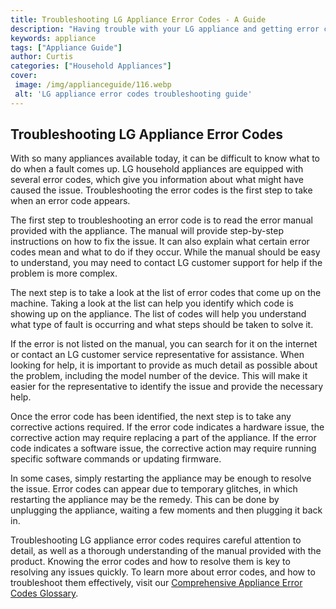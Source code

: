 ```yaml
---
title: Troubleshooting LG Appliance Error Codes - A Guide
description: "Having trouble with your LG appliance and getting error codes This blog post provides a guide to help you troubleshoot and get your appliance running like new"
keywords: appliance
tags: ["Appliance Guide"]
author: Curtis
categories: ["Household Appliances"]
cover: 
 image: /img/applianceguide/116.webp
 alt: 'LG appliance error codes troubleshooting guide'
---
```

## Troubleshooting LG Appliance Error Codes
With so many appliances available today, it can be difficult to know what to do when a fault comes up. LG household appliances are equipped with several error codes, which give you information about what might have caused the issue. Troubleshooting the error codes is the first step to take when an error code appears.

The first step to troubleshooting an error code is to read the error manual provided with the appliance. The manual will provide step-by-step instructions on how to fix the issue. It can also explain what certain error codes mean and what to do if they occur. While the manual should be easy to understand, you may need to contact LG customer support for help if the problem is more complex.

The next step is to take a look at the list of error codes that come up on the machine. Taking a look at the list can help you identify which code is showing up on the appliance. The list of codes will help you understand what type of fault is occurring and what steps should be taken to solve it.

If the error is not listed on the manual, you can search for it on the internet or contact an LG customer service representative for assistance. When looking for help, it is important to provide as much detail as possible about the problem, including the model number of the device. This will make it easier for the representative to identify the issue and provide the necessary help.

Once the error code has been identified, the next step is to take any corrective actions required. If the error code indicates a hardware issue, the corrective action may require replacing a part of the appliance. If the error code indicates a software issue, the corrective action may require running specific software commands or updating firmware.

In some cases, simply restarting the appliance may be enough to resolve the issue. Error codes can appear due to temporary glitches, in which restarting the appliance may be the remedy. This can be done by unplugging the appliance, waiting a few moments and then plugging it back in.

Troubleshooting LG appliance error codes requires careful attention to detail, as well as a thorough understanding of the manual provided with the product. Knowing the error codes and how to resolve them is key to resolving any issues quickly. To learn more about error codes, and how to troubleshoot them effectively, visit our [Comprehensive Appliance Error Codes Glossary](./error-codes/).
